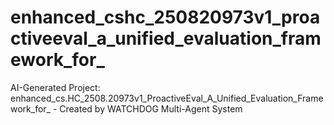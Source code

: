 # enhanced_cshc_250820973v1_proactiveeval_a_unified_evaluation_framework_for_
AI-Generated Project: enhanced_cs.HC_2508.20973v1_ProactiveEval_A_Unified_Evaluation_Framework_for_ - Created by WATCHDOG Multi-Agent System
